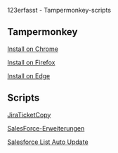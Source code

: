 123erfasst - Tampermonkey-scripts

## Tampermonkey
[Install on Chrome](
https://chrome.google.com/webstore/detail/tampermonkey/dhdgffkkebhmkfjojejmpbldmpobfkfo?itemlang)

[Install on Firefox](https://addons.mozilla.org/de/firefox/addon/tampermonkey/)

[Install on Edge](https://microsoftedge.microsoft.com/addons/detail/tampermonkey/iikmkjmpaadaobahmlepeloendndfphd)


## Scripts
[JiraTicketCopy](https://github.com/123erfasst/tampermonkey-scripts/raw/master/JiraTicketCopy.user.js)

[SalesForce-Erweiterungen](https://github.com/123erfasst/tampermonkey-scripts/raw/master/Salesforce-Erweiterung.user.js)

[Salesforce List Auto Update](https://github.com/123erfasst/tampermonkey-scripts/raw/master/salesfoce-auto-update-list.user.js)
